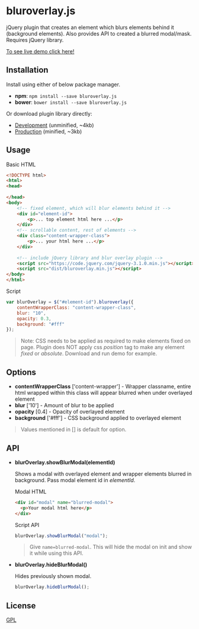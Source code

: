 # bluroverlay.js

jQuery plugin that creates an element which blurs elements behind it (background elements). Also provides API to created a blurred modal/mask.
Requires jQuery library.

[To see live demo click here!](#)

## Installation

Install using either of below package manager.

* __npm__: `npm install --save bluroverlay.js`
* __bower__: `bower install --save bluroverlay.js`

Or download plugin library directly:

* [Development](https://raw.githubusercontent.com/hardikdabhi/bluroverlay.js/master/dist/bluroverlay.js) (unminified, ~4kb)
* [Production](https://raw.githubusercontent.com/hardikdabhi/bluroverlay.js/master/dist/bluroverlay.min.js) (minified, ~3kb)

## Usage

Basic HTML

```html
<!DOCTYPE html>
<html>
<head>
	
</head>
<body>
	<!-- fixed element, which will blur elements behind it -->
	<div id="element-id">
		<p>... top element html here ...</p>
	</div>
	<!-- scrollable content, rest of elements -->
	<div class="content-wrapper-class">
		<p>... your html here ...</p>
	</div>
	
	<!-- include jQuery library and blur overlay plugin -->
	<script src="https://code.jquery.com/jquery-3.1.0.min.js"></script>
	<script src="dist/bluroverlay.min.js"></script>
</body>
</html>
```

Script

```js
var blurOverlay = $("#element-id").bluroverlay({
	contentWrapperClass: "content-wrapper-class",
	blur: "10",
	opacity: 0.3,
	background: "#fff"
});
```
> Note: CSS needs to be applied as required to make elements fixed on page. Plugin does NOT apply css _position_ tag to make any element _fixed_ or _absolute_. Download and run demo for example.

## Options

* __contentWrapperClass__ ['content-wrapper'] - Wrapper classname, entire html wrapped within this class will appear blurred when under overlayed element
* __blur__ ['10'] - Amount of blur to be applied
* __opacity__ [0.4] - Opacity of overlayed element
* __background__ ['#fff'] - CSS background applied to overlayed element

> Values mentioned in [] is default for option.  

## API

* __blurOverlay.showBlurModal(elementId)__

  Shows a modal with overlayed element and wrapper elements blurred in background. Pass modal element id in _elementId_.
  
  Modal HTML
  
  ```html
  <div id="modal" name="blurred-modal">
	<p>Your modal html here</p>
  </div>
  ```
  
  Script API
  
  ```javascript
  blurOverlay.showBlurModal("modal");
  ```
  
  >Give `name=blurred-modal`. This will hide the modal on init and show it while using this API.

* __blurOverlay.hideBlurModal()__

  Hides previously shown modal.
  
  ```javascript
  blurOverlay.hideBlurModal();
  ```

## License

[GPL](LICENSE)
